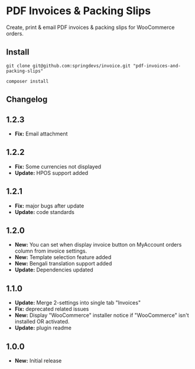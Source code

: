 # PDF Invoices & Packing Slips

Create, print & email PDF invoices & packing slips for WooCommerce orders.

## Install

```
git clone git@github.com:springdevs/invoice.git "pdf-invoices-and-packing-slips"
```

```
composer install
```

## Changelog

## 1.2.3

- **Fix:** Email attachment

## 1.2.2

- **Fix:** Some currencies not displayed
- **Update:** HPOS support added

## 1.2.1

- **Fix:** major bugs after update
- **Update:** code standards

## 1.2.0

- **New:** You can set when display invoice button on MyAccount orders column from invoice settings.
- **New:** Template selection feature added
- **New:** Bengali translation support added
- **Update:** Dependencies updated

## 1.1.0

- **Update:** Merge 2-settings into single tab "Invoices"
- **Fix:** deprecated related issues
- **New:** Display "WooCommerce" installer notice if "WooCommerce" isn't installed OR activated.
- **Update:** plugin readme

## 1.0.0

- **New:** Initial release
